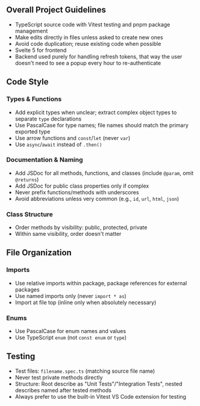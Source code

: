 ## Overall Project Guidelines

- TypeScript source code with Vitest testing and pnpm package management
- Make edits directly in files unless asked to create new ones
- Avoid code duplication; reuse existing code when possible
- Svelte 5 for frontend
- Backend used purely for handling refresh tokens, that way the user doesn't need to see a popup every hour to re-authenticate

## Code Style

### Types & Functions

- Add explicit types when unclear; extract complex object types to separate `type` declarations
- Use PascalCase for type names; file names should match the primary exported type
- Use arrow functions and `const`/`let` (never `var`)
- Use `async`/`await` instead of `.then()`

### Documentation & Naming

- Add JSDoc for all methods, functions, and classes (include `@param`, omit `@returns`)
- Add JSDoc for public class properties only if complex
- Never prefix functions/methods with underscores
- Avoid abbreviations unless very common (e.g., `id`, `url`, `html`, `json`)

### Class Structure

- Order methods by visibility: public, protected, private
- Within same visibility, order doesn't matter

## File Organization

### Imports

- Use relative imports within package, package references for external packages
- Use named imports only (never `import * as`)
- Import at file top (inline only when absolutely necessary)

### Enums

- Use PascalCase for enum names and values
- Use TypeScript `enum` (not `const enum` or `type`)

## Testing

- Test files: `filename.spec.ts` (matching source file name)
- Never test private methods directly
- Structure: Root describe as "Unit Tests"/"Integration Tests", nested describes named after tested methods
- Always prefer to use the built-in Vitest VS Code extension for testing
